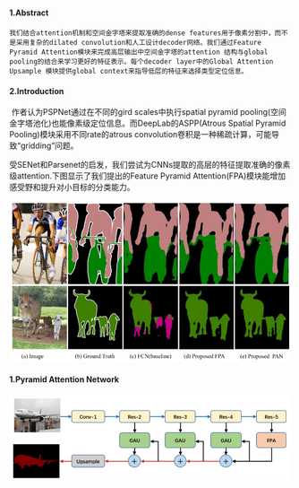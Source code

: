 
#### 1.Abstract

 	我们结合attention机制和空间金字塔来提取准确的dense features用于像素分割中，而不是采用复杂的dilated convolution和人工设计decoder网络。我们通过Feature Pyramid Attention模块来完成高层输出中空间金字塔的attention 结构与global pooling的结合来学习更好的特征表示。每个decoder layer中的Global Attention Upsample 模块提供global context来指导低层的特征来选择类型定位信息。

#### 2.Introduction

​	作者认为PSPNet通过在不同的gird scales中执行spatial pyramid pooling(空间金字塔池化)也能像素级定位信息。而DeepLab的ASPP(Atrous Spatial Pyramid Pooling)模块采用不同rate的atrous convolution卷积是一种稀疏计算，可能导致“gridding”问题。

​	受SENet和Parsenet的启发，我们尝试为CNNs提取的高层的特征提取准确的像素级attention.下图显示了我们提出的Feature Pyramid Attention(FPA)模块能增加感受野和提升对小目标的分类能力。

![1533296777940](assets/1533296777940.png)





#### 1.Pyramid Attention Network

![1533128440730](assets/1533128440730.png)

   